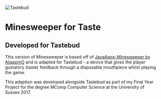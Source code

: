 ![Tastebud](https://danielarthur.uk/taste/logo.png)
# Minesweeper for Taste
## Developed for Tastebud

This version of Minesweeper is based off of [JavaApps-Minesweeper by AlqasimO](https://github.com/AlqasimO/JavaApps-Minesweeper) and is adapted for Tastebud - a device that gives the player gustatory (taste) feedback through a disposable mouthpiece whilst playing the game.

This adaption was developed alongside Tastebud as part of my Final Year Project for the degree MComp Computer Science at the University of Sussex 2017.